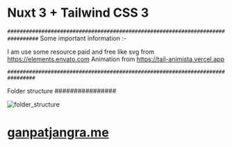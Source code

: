 # Nuxt 3 + Tailwind CSS 3



`################################################################################`
Some important information :- 

I am use some resource paid and free like svg from https://elements.envato.com
Animation from https://tail-animista.vercel.app


`###############################################################################`




Folder structure 
################

![folder_structure](https://user-images.githubusercontent.com/69577968/161445587-eea4de6d-c006-404f-8fa8-5da66c9c09ff.png)






# [ganpatjangra.me](https://ganpatjangra.me)
